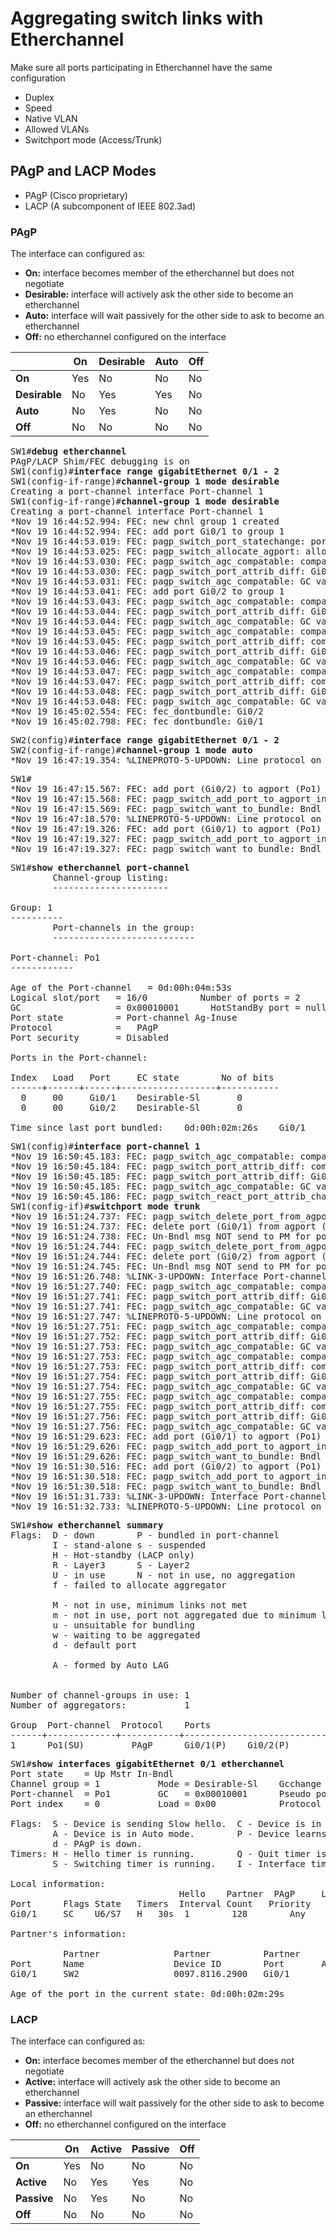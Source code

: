 # Aggregating switch links with Etherchannel
Make sure all ports participating in Etherchannel have the same configuration
* Duplex
* Speed
* Native VLAN
* Allowed VLANs
* Switchport mode (Access/Trunk)

## PAgP and LACP Modes
* PAgP (Cisco proprietary)
* LACP (A subcomponent of IEEE 802.3ad)
### PAgP
The interface can configured as:
* <b>On:</b> interface becomes member of the etherchannel but does not negotiate
* <b>Desirable:</b> interface will actively ask the other side to become an etherchannel
* <b>Auto:</b> interface will wait passively for the other side to ask to become an etherchannel
* <b>Off:</b> no etherchannel configured on the interface

| | On | Desirable | Auto | Off |
| --- | --- | --- | --- | --- |
| __On__ | Yes | No | No | No |
| __Desirable__ | No | Yes | Yes | No |
| __Auto__ | No | Yes | No | No
| __Off__ | No | No | No | No |

<pre>
SW1#<b>debug etherchannel</b> 
PAgP/LACP Shim/FEC debugging is on
SW1(config)#<b>interface range gigabitEthernet 0/1 - 2</b>
SW1(config-if-range)#<b>channel-group 1 mode desirable</b>
Creating a port-channel interface Port-channel 1
SW1(config-if-range)#<b>channel-group 1 mode desirable</b> 
Creating a port-channel interface Port-channel 1
*Nov 19 16:44:52.994: FEC: new chnl group 1 created 
*Nov 19 16:44:52.994: FEC: add port Gi0/1 to group 1 
*Nov 19 16:44:53.019: FEC: pagp_switch_port_statechange: port_insert Po1 
*Nov 19 16:44:53.025: FEC: pagp_switch_allocate_agport: allocate agport Po1 to group 1 
*Nov 19 16:44:53.030: FEC: pagp_switch_agc_compatable: comparing GC values of Gi0/1 Po1 flag = 1 1 
*Nov 19 16:44:53.030: FEC: pagp_switch_port_attrib_diff: Gi0/1 Po1 same
*Nov 19 16:44:53.031: FEC: pagp_switch_agc_compatable: GC values are compatable
*Nov 19 16:44:53.041: FEC: add port Gi0/2 to group 1 
*Nov 19 16:44:53.043: FEC: pagp_switch_agc_compatable: comparing GC values of Gi0/2 Po1 flag = 1 1 
*Nov 19 16:44:53.044: FEC: pagp_switch_port_attrib_diff: Gi0/2 Po1 same
*Nov 19 16:44:53.044: FEC: pagp_switch_agc_compatable: GC values are compatable
*Nov 19 16:44:53.045: FEC: pagp_switch_agc_compatable: comparing GC values of Gi0/2 Gi0/1 flag = 1 1 
*Nov 19 16:44:53.045: FEC: pagp_switch_port_attrib_diff: compare PAgP modes for Gi0/2
*Nov 19 16:44:53.046: FEC: pagp_switch_port_attrib_diff: Gi0/2 Gi0/1 same
*Nov 19 16:44:53.046: FEC: pagp_switch_agc_compatable: GC values are compatable
*Nov 19 16:44:53.047: FEC: pagp_switch_agc_compatable: comparing GC values of Gi0/2 Gi0/1 flag = 1 1 
*Nov 19 16:44:53.047: FEC: pagp_switch_port_attrib_diff: compare PAgP modes for Gi0/2
*Nov 19 16:44:53.048: FEC: pagp_switch_port_attrib_diff: Gi0/2 Gi0/1 same
*Nov 19 16:44:53.048: FEC: pagp_switch_agc_compatable: GC values are compatable
*Nov 19 16:45:02.554: FEC: fec_dontbundle: Gi0/2
*Nov 19 16:45:02.798: FEC: fec_dontbundle: Gi0/1
</pre>
<pre>
SW2(config)#<b>interface range gigabitEthernet 0/1 - 2</b>
SW2(config-if-range)#<b>channel-group 1 mode auto</b> 
*Nov 19 16:47:19.354: %LINEPROTO-5-UPDOWN: Line protocol on Interface Port-channel1, changed state to up
</pre>
<pre>
SW1#
*Nov 19 16:47:15.567: FEC: add port (Gi0/2) to agport (Po1) 
*Nov 19 16:47:15.568: FEC: pagp_switch_add_port_to_agport_internal: msg to PM to bundle port Gi0/2 with Po1 
*Nov 19 16:47:15.569: FEC: pagp_switch_want_to_bundle: Bndl msg to PM for port Gi0/2 to Agport Po1 
*Nov 19 16:47:18.570: %LINEPROTO-5-UPDOWN: Line protocol on Interface Port-channel1, changed state to up
*Nov 19 16:47:19.326: FEC: add port (Gi0/1) to agport (Po1) 
*Nov 19 16:47:19.327: FEC: pagp_switch_add_port_to_agport_internal: msg to PM to bundle port Gi0/1 with Po1 
*Nov 19 16:47:19.327: FEC: pagp_switch_want_to_bundle: Bndl msg to PM for port Gi0/1 to Agport Po1 
</pre>
<pre>
SW1#<b>show etherchannel port-channel</b> 
		Channel-group listing: 
		----------------------

Group: 1 
----------
		Port-channels in the group: 
		---------------------------

Port-channel: Po1
------------

Age of the Port-channel   = 0d:00h:04m:53s
Logical slot/port   = 16/0          Number of ports = 2
GC                  = 0x00010001      HotStandBy port = null
Port state          = Port-channel Ag-Inuse 
Protocol            =   PAgP
Port security       = Disabled

Ports in the Port-channel: 

Index   Load   Port     EC state        No of bits
------+------+------+------------------+-----------
  0     00     Gi0/1    Desirable-Sl       0
  0     00     Gi0/2    Desirable-Sl       0

Time since last port bundled:    0d:00h:02m:26s    Gi0/1
</pre>
<pre>
SW1(config)#<b>interface port-channel 1</b>
*Nov 19 16:50:45.183: FEC: pagp_switch_agc_compatable: comparing GC values of Gi0/1 Gi0/2 flag = 1 1 
*Nov 19 16:50:45.184: FEC: pagp_switch_port_attrib_diff: compare PAgP modes for Gi0/1
*Nov 19 16:50:45.185: FEC: pagp_switch_port_attrib_diff: Gi0/1 Gi0/2 same
*Nov 19 16:50:45.185: FEC: pagp_switch_agc_compatable: GC values are compatable
*Nov 19 16:50:45.186: FEC: pagp_switch_react_port_attrib_change: nothing changed in agport configuration
SW1(config-if)#<b>switchport mode trunk</b>
*Nov 19 16:51:24.737: FEC: pagp_switch_delete_port_from_agport_internal: delete_port_from_agport: for port Gi0/1 
*Nov 19 16:51:24.737: FEC: delete port (Gi0/1) from agport (Po1) 
*Nov 19 16:51:24.738: FEC: Un-Bndl msg NOT send to PM for port Gi0/1 from Po1 
*Nov 19 16:51:24.744: FEC: pagp_switch_delete_port_from_agport_internal: delete_port_from_agport: for port Gi0/2 
*Nov 19 16:51:24.744: FEC: delete port (Gi0/2) from agport (Po1) 
*Nov 19 16:51:24.745: FEC: Un-Bndl msg NOT send to PM for port Gi0/2 from Po1 
*Nov 19 16:51:26.748: %LINK-3-UPDOWN: Interface Port-channel1, changed state to down
*Nov 19 16:51:27.740: FEC: pagp_switch_agc_compatable: comparing GC values of Gi0/1 Po1 flag = 1 1 
*Nov 19 16:51:27.741: FEC: pagp_switch_port_attrib_diff: Gi0/1 Po1 same
*Nov 19 16:51:27.741: FEC: pagp_switch_agc_compatable: GC values are compatable
*Nov 19 16:51:27.747: %LINEPROTO-5-UPDOWN: Line protocol on Interface Port-channel1, changed state to down
*Nov 19 16:51:27.751: FEC: pagp_switch_agc_compatable: comparing GC values of Gi0/2 Po1 flag = 1 1 
*Nov 19 16:51:27.752: FEC: pagp_switch_port_attrib_diff: Gi0/2 Po1 same
*Nov 19 16:51:27.753: FEC: pagp_switch_agc_compatable: GC values are compatable
*Nov 19 16:51:27.753: FEC: pagp_switch_agc_compatable: comparing GC values of Gi0/2 Gi0/1 flag = 1 1 
*Nov 19 16:51:27.753: FEC: pagp_switch_port_attrib_diff: compare PAgP modes for Gi0/2
*Nov 19 16:51:27.754: FEC: pagp_switch_port_attrib_diff: Gi0/2 Gi0/1 same
*Nov 19 16:51:27.754: FEC: pagp_switch_agc_compatable: GC values are compatable
*Nov 19 16:51:27.755: FEC: pagp_switch_agc_compatable: comparing GC values of Gi0/2 Gi0/1 flag = 1 1 
*Nov 19 16:51:27.755: FEC: pagp_switch_port_attrib_diff: compare PAgP modes for Gi0/2
*Nov 19 16:51:27.756: FEC: pagp_switch_port_attrib_diff: Gi0/2 Gi0/1 same
*Nov 19 16:51:27.756: FEC: pagp_switch_agc_compatable: GC values are compatable
*Nov 19 16:51:29.623: FEC: add port (Gi0/1) to agport (Po1) 
*Nov 19 16:51:29.626: FEC: pagp_switch_add_port_to_agport_internal: msg to PM to bundle port Gi0/1 with Po1 
*Nov 19 16:51:29.626: FEC: pagp_switch_want_to_bundle: Bndl msg to PM for port Gi0/1 to Agport Po1 
*Nov 19 16:51:30.516: FEC: add port (Gi0/2) to agport (Po1) 
*Nov 19 16:51:30.518: FEC: pagp_switch_add_port_to_agport_internal: msg to PM to bundle port Gi0/2 with Po1 
*Nov 19 16:51:30.518: FEC: pagp_switch_want_to_bundle: Bndl msg to PM for port Gi0/2 to Agport Po1 
*Nov 19 16:51:31.733: %LINK-3-UPDOWN: Interface Port-channel1, changed state to up
*Nov 19 16:51:32.733: %LINEPROTO-5-UPDOWN: Line protocol on Interface Port-channel1, changed state to up
</pre>
<pre>
SW1#<b>show etherchannel summary</b> 
Flags:  D - down        P - bundled in port-channel
        I - stand-alone s - suspended
        H - Hot-standby (LACP only)
        R - Layer3      S - Layer2
        U - in use      N - not in use, no aggregation
        f - failed to allocate aggregator

        M - not in use, minimum links not met
        m - not in use, port not aggregated due to minimum links not met
        u - unsuitable for bundling
        w - waiting to be aggregated
        d - default port

        A - formed by Auto LAG


Number of channel-groups in use: 1
Number of aggregators:           1

Group  Port-channel  Protocol    Ports
------+-------------+-----------+-----------------------------------------------
1      Po1(SU)         PAgP      Gi0/1(P)    Gi0/2(P) 
</pre>
<pre>
SW1#<b>show interfaces gigabitEthernet 0/1 etherchannel</b> 
Port state    = Up Mstr In-Bndl 
Channel group = 1           Mode = Desirable-Sl    Gcchange = 0
Port-channel  = Po1         GC   = 0x00010001      Pseudo port-channel = Po1
Port index    = 0           Load = 0x00            Protocol =   PAgP

Flags:  S - Device is sending Slow hello.  C - Device is in Consistent state.
        A - Device is in Auto mode.        P - Device learns on physical port.
        d - PAgP is down.
Timers: H - Hello timer is running.        Q - Quit timer is running.
        S - Switching timer is running.    I - Interface timer is running.

Local information:
                                Hello    Partner  PAgP     Learning  Group
Port      Flags State   Timers  Interval Count   Priority   Method  Ifindex
Gi0/1     SC	U6/S7   H	30s	 1        128        Any      18

Partner's information:

          Partner              Partner          Partner         Partner Group
Port      Name                 Device ID        Port       Age  Flags   Cap.
Gi0/1     SW2                  0097.8116.2900	Gi0/1       12s SAC	10001 

Age of the port in the current state: 0d:00h:02m:29s
</pre>

### LACP
The interface can configured as:
* **On:** interface becomes member of the etherchannel but does not negotiate
* **Active:** interface will actively ask the other side to become an etherchannel
* **Passive:** interface will wait passively for the other side to ask to become an etherchannel
* **Off:** no etherchannel configured on the interface

| | On | Active | Passive | Off |
| --- | --- | --- | --- | --- |
| __On__ | Yes | No | No | No |
| __Active__ | No | Yes | Yes | No |
| __Passive__ | No | Yes | No | No
| __Off__ | No | No | No | No |